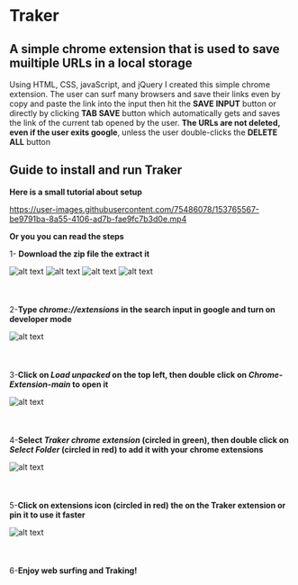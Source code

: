 # Traker 
## A simple chrome extension that is used to save muiltiple URLs in a local storage

Using HTML, CSS, javaScript, and jQuery I created this simple chrome extension. The user can surf many browsers and save their links even by copy and paste the link into the input then hit the **SAVE INPUT** button or directly by clicking **TAB SAVE** button which automatically gets and saves the link of the current tab opened by the user. **The URLs are not deleted, even if the user exits google**, unless the user double-clicks the **DELETE ALL** button

## Guide to install and run Traker

**Here is a small tutorial about setup**



https://user-images.githubusercontent.com/75486078/153765567-be9791ba-8a55-4106-ad7b-fae9fc7b3d0e.mp4



**Or you you can read the steps**

1- **Download the zip file the extract it**

![alt text](https://github.com/omar-5/Chrome-Extension/blob/main/steps/1.jpg?raw=true)
![alt text](https://github.com/omar-5/Chrome-Extension/blob/main/steps/2.jpg?raw=true)
![alt text](https://github.com/omar-5/Chrome-Extension/blob/main/steps/3.jpg?raw=true)
![alt text](https://github.com/omar-5/Chrome-Extension/blob/main/steps/4.jpg?raw=true)
<br>
<br>
<br>
<br>
2-**Type *chrome://extensions* in the search input in google and turn on developer mode**

![alt text](https://github.com/omar-5/Chrome-Extension/blob/main/steps/5.jpg?raw=true)
<br>
<br>
<br>
<br>
3-**Click on *Load unpacked* on the top left, then double click on *Chrome-Extension-main* to open it**


![alt text](https://github.com/omar-5/Chrome-Extension/blob/main/steps/6.jpg?raw=true)
<br>
<br>
<br>
<br>
4-**Select *Traker chrome extension* (circled in green), then double click on *Select Folder* (circled in red) to add it with your chrome extensions**


![alt text](https://github.com/omar-5/Chrome-Extension/blob/main/steps/7.jpg?raw=true)
<br>
<br>
<br>
<br>
5-**Click on extensions icon (circled in red) the on the Traker extension or pin it to use it faster**


![alt text](https://github.com/omar-5/Chrome-Extension/blob/main/steps/8.jpg?raw=true)
<br>
<br>
<br>
<br>
6-**Enjoy web surfing and Traking!**
